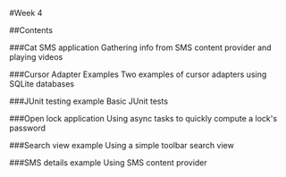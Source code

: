 #Week 4

##Contents

###Cat SMS application
Gathering info from SMS content provider and playing videos

###Cursor Adapter Examples
Two examples of cursor adapters using SQLite databases

###JUnit testing example
Basic JUnit tests

###Open lock application
Using async tasks to quickly compute a lock's password

###Search view example
Using a simple toolbar search view

###SMS details example
Using SMS content provider

